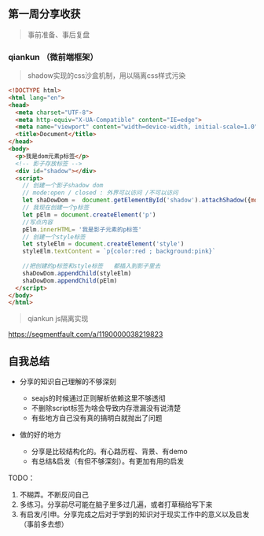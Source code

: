 ## 第一周分享收获

> 事前准备、事后复盘

### qiankun （微前端框架）

> shadow实现的css沙盒机制，用以隔离css样式污染

``` html
<!DOCTYPE html>
<html lang="en">
<head>
  <meta charset="UTF-8">
  <meta http-equiv="X-UA-Compatible" content="IE=edge">
  <meta name="viewport" content="width=device-width, initial-scale=1.0">
  <title>Document</title>
</head>
<body>
  <p>我是dom元素p标签</p>
  <!-- 影子存放标签 -->
  <div id="shadow"></div>
  <script>
    // 创建一个影子shadow dom
    // mode:open / closed : 外界可以访问 /不可以访问
    let shaDowDom =  document.getElementById('shadow').attachShadow({mode:'closed'})
    // 我现在创建一个p标签
    let pElm = document.createElement('p')
    //写点内容
    pElm.innerHTML= '我是影子元素的p标签'
    // 创建一个style标签
    let styleElm = document.createElement('style')
    styleElm.textContent = `p{color:red ; background:pink}`
    
    //把创建的p标签和style标签   都插入到影子里去
    shaDowDom.appendChild(styleElm)
    shaDowDom.appendChild(pElm)
  </script>
</body>
</html>
```

> qiankun js隔离实现

https://segmentfault.com/a/1190000038219823

## 自我总结
- 分享的知识自己理解的不够深刻
  - seajs的时候通过正则解析依赖这里不够透彻
  - 不删除script标签为啥会导致内存泄漏没有说清楚
  - 有些地方自己没有真的搞明白就抛出了问题

- 做的好的地方
  - 分享是比较结构化的。有心路历程、背景、有demo
  - 有总结&启发（有但不够深刻）。有更加有用的启发

TODO：

1. 不糊弄。不断反问自己
2. 多练习。分享前尽可能在脑子里多过几遍，或者打草稿给写下来
3. 有启发/引申。分享完成之后对于学到的知识对于现实工作中的意义以及启发（事前多去想）


